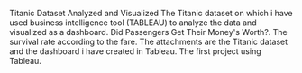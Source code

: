 Titanic Dataset Analyzed and Visualized
The Titanic dataset on which i have used business intelligence tool (TABLEAU) to analyze the data and visualized as a dashboard. Did Passengers Get Their Money's Worth?. 
The survival rate according to the fare.
The attachments are the Titanic dataset and the dashboard  i have created in Tableau.
The first project using Tableau.
